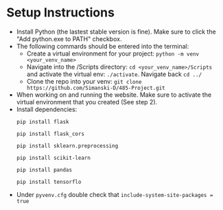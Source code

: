 # Setup Instructions
- Install Python (the lastest stable version is fine). Make sure to click the "Add python.exe to PATH" checkbox.
- The following commards should be entered into the terminal:
  - Create a virtual environment for your project: `python -m venv <your_venv_name>`
  - Navigate into the /Scripts directory: `cd <your_venv_name>/Scripts` and activate the virtual env: `./activate`. Navigate back `cd ../`
  - Clone the repo into your venv: `git clone https://github.com/Simanski-D/485-Project.git`
- When working on and running the website. Make sure to activate the virtual environment that you created (See step 2).
- Install dependencies:
  ```
  pip install flask
  ```
  ```
  pip install flask_cors
  ```
  ```
  pip install sklearn.preprocessing
  ```
  ```
  pip install scikit-learn
  ```
  ```
  pip install pandas
  ```
  ```
  pip install tensorflo
  ```
- Under `pyvenv.cfg` double check that `include-system-site-packages = true`
